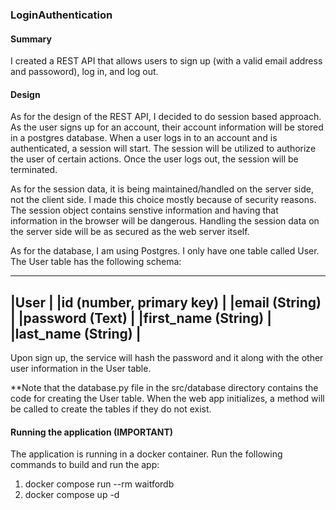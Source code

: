 ### LoginAuthentication

#### Summary
I created a REST API that allows users to sign up (with a valid email address and passoword), log in, and log out.

#### Design
As for the design of the REST API, I decided to do session based approach. As the user signs up for an account, their account information will be stored in a postgres database. When a user logs in to an account and is authenticated, a session will start. The session will be utilized to authorize the user of certain actions. Once the user logs out, the
session will be terminated. 

As for the session data, it is being maintained/handled on the server side, not the client side. I made this choice mostly because of security reasons. The session object contains senstive information and having that information in the browser will be dangerous. Handling the session data on the server side will be as secured as the web server itself.

As for the database, I am using Postgres. I only have one table called User. The User table has the following schema:

----------------------------------
|User                            |
|id (number, primary key)        |
|email (String)                  |
|password (Text)                 |
|first_name (String)             |
|last_name (String)              |
----------------------------------

Upon sign up, the service will hash the password and it along with the other user information in the User table.

**Note that the database.py file in the src/database directory contains the code for creating the User table. When the web app initializes, a method will be called to create the tables if they do not exist.

#### Running the application (IMPORTANT)
The application is running in a docker container. Run the following commands to build and run the app:
1. docker compose run --rm waitfordb
2. docker compose up -d















